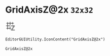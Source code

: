 # GridAxisZ@2x `32x32`
<img src="/img/GridAxisZ.png" width=32 height=32>

``` CSharp
EditorGUIUtility.IconContent("GridAxisZ@2x")
```
```
GridAxisZ@2x
```
